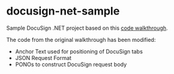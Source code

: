 # docusign-net-sample

Sample DocuSign .NET project based on this [code walkthrough](http://iodocs.docusign.com/APIWalkthrough/requestSignatureFromDocument).

The code from the original walkthrough has been modified:
- Anchor Text used for positioning of DocuSign tabs 
- JSON Request Format
- PONOs to construct DocuSign request body

